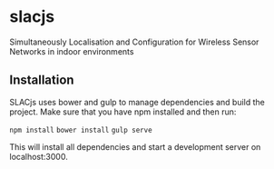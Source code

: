 # slacjs
Simultaneously Localisation and Configuration for Wireless Sensor Networks in indoor environments

## Installation

SLACjs uses bower and gulp to manage dependencies and build the project. Make sure that you have npm installed and then run:

`npm install`
`bower install`
`gulp serve`

This will install all dependencies and start a development server on localhost:3000.